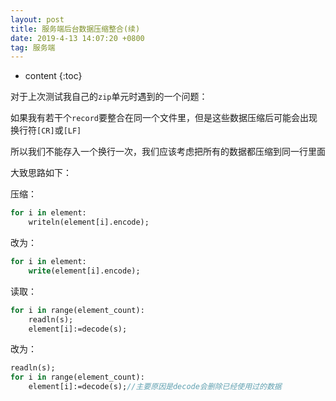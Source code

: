 ```yaml
---
layout: post
title: 服务端后台数据压缩整合(续)
date: 2019-4-13 14:07:20 +0800
tag: 服务端
---
```


* content
{:toc}

对于上次测试我自己的`zip`单元时遇到的一个问题：

如果我有若干个`record`要整合在同一个文件里，但是这些数据压缩后可能会出现换行符`[CR]`或`[LF]`

所以我们不能存入一个换行一次，我们应该考虑把所有的数据都压缩到同一行里面

大致思路如下：

压缩：
```pascal
for i in element:
    writeln(element[i].encode);
```
改为：
```pascal
for i in element:
    write(element[i].encode);
```
读取：
```pascal
for i in range(element_count):
    readln(s);
    element[i]:=decode(s);
```
改为：
```pascal
readln(s);
for i in range(element_count):
    element[i]:=decode(s);//主要原因是decode会删除已经使用过的数据
```